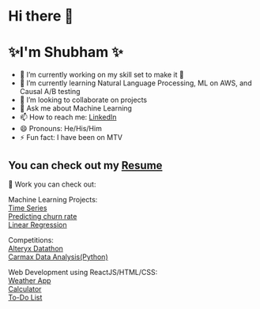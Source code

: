 # Hi there 👋
# ✨I'm Shubham ✨

- 🔭 I’m currently working on my skill set to make it :muscle:
- 🌱 I’m currently learning Natural Language Processing, ML on AWS, and Causal A/B testing
- 👯 I’m looking to collaborate on projects
- 💬 Ask me about Machine Learning
- 📫 How to reach me: [LinkedIn](https://www.linkedin.com/in/shubham-utdallas/)
- 😄 Pronouns: He/His/Him
- ⚡ Fun fact: I have been on MTV

## You can check out my [Resume](https://shubham14yadav.github.io/Resume/)

📝 Work you can check out:

Machine Learning Projects:<br>
[Time Series](https://github.com/shubham14yadav/Predicting_Sales_Time_Series)<br>
[Predicting churn rate](https://github.com/shubham14yadav/Banking_Predictive)<br>
[Linear Regression](https://github.com/shubham14yadav/Linear_Regression)<br>

Competitions:<br>
[Alteryx Datathon](https://github.com/shubham14yadav/Alteryx-Competition)<br>
[Carmax Data Analysis(Python)](https://github.com/shubham14yadav/Carmax_competition)<br>

Web Development using ReactJS/HTML/CSS:<br>
[Weather App](https://github.com/shubham14yadav/my_weather_app)<br>
[Calculator](https://github.com/shubham14yadav/My_Calculator)<br>
[To-Do List](https://shubham14yadav.github.io/first-app/ )
